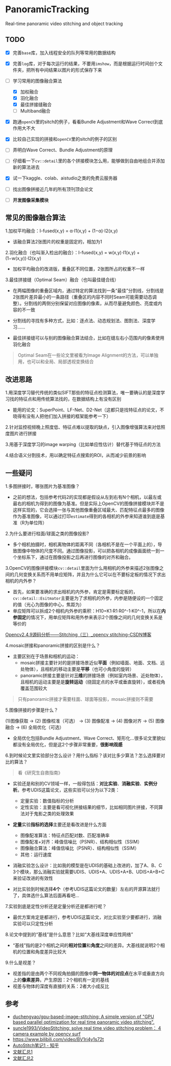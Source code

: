 # PanoramicTracking
Real-time panoramic video stitching and object tracking

## TODO

- [x] 完善`base`库，加入线程安全的队列等常用的数据结构
- [x] 完善`log`库，对于每次运行的结果，不要用`imshow`，而是根据运行时间创个文件夹，把所有中间结果以图片的形式保存下来
- [ ] 学习常用的图像融合算法
  - [x] 加权融合
  - [x] 羽化融合
  - [x] 最佳拼接缝融合
  - [ ] Multiband融合
- [x] 跑通`openCV`里的sitch的例子，看看Bundle Adjustment和Wave Correct到底作用大不大
- [x] 比较自己实现的拼接和`openCV`里的sitch的例子的区别
- [ ] 弄明白Wave Correct、Bundle Adjustment的原理
- [ ] 仔细看一下`cv::detail`里的各个拼接模块怎么用，能够做到自由地组合并添加新的算法进去
- [x] 试一下kaggle、colab、aistudio之类的免费云服务器
- [ ] 找出图像拼接近几年的所有顶刊顶会论文
- [ ] **开发图像采集模块**



## 常见的图像融合算法

1.加权平均融合：I-fused(x,y) = α⋅I1(x,y) + (1−α)⋅I2(x,y)

- 该融合算法2张图片的权重是固定的，相加为1



2.羽化融合（也叫渐入检出的融合）：I-fused(x,y) = w(x,y)⋅I1(x,y) + (1−w(x,y))⋅I2(x,y)

- 加权平均融合的改进版，重叠区不同位置，2张图所占的权重不一样



3.最佳拼接缝（Optimal Seam）融合（也叫最佳缝合线）

- 在两幅图像的重叠区域内，通过特定的算法找到一条“最佳”分割线，分割线是2张图片差异最小的一条路径（重叠区的内容不同时Seam可能需要动态调整）。分割线的两侧分别保留对应图像的像素，从而尽量避免颜色、亮度或内容的不一致

- 分割线的寻找有多种方式，比如：逐点法、动态规划法、图割法、深度学习......
- 最佳拼接缝可以与别的图像融合算法结合，比如在缝左右小范围内的像素使用羽化融合

> Optimal Seam在一些论文里被看为Image Alignment的方法，可以单独用，也可以和全局、局部透视变换结合
>



## 改进思路

1.用深度学习替代传统的类似SIFT那些的特征点检测算法，唯一要确认的是深度学习找的特征点和用传统算法找的，在数据结构上有没有区别

- 能用的论文：SuperPoint、LF-Net、D2-Net（这都只是找特征点的论文，不晓得有没有人把他们加入拼接的框架能参考一下）

2.针对监控视频晚上照度低、特征点难以提取的缺点，引入图像增强算法来对低照度图片进行拼接

3.用基于深度学习的image warping（比如单应性估计）替代基于特征点的方法

4.结合语义分割技术，用以确定特征点搜索的ROI，从而减少前景的影响



## 一些疑问

1.多图拼接时，哪张图片为基准图像？

- 之前的想法，包括参考代码2的实现都是假设从左到右有N个相机，以最左或最右的相机为得到的图像为基准。但是实际上OpenCV的图像拼接模块并不是这样实现的，它会选择一张与其他图像重叠区域最大、匹配特征点最多的图像作为基准图像，可以通过打印`estimate`得到的各相机的外参来知道谁到底是基准（R为单位阵）



2.为什么要进行柱面/球面之类的图像投影?

- 多个相机拍摄时，相机离物体的距离不同（各相机不是在一个平面上的），导致图像中物体的尺度不同。通过图像投影，可以把各相机的成像画面统一到一个坐标系下，通过在图像投影之后再进行图像的对齐和融合。



3.OpenCV的图像拼接模块`cv::detail`里面为什么用相机的外参来描述2张图像之间的几何变换关系而不用单应矩阵，并且为什么它可以在不要标定板的情况下求出相机的内外参？

- 首先，如果要准确的求出相机的内外参，肯定是需要标定板的，`cv::detail::Esitmator`主要是为了求相机的外参，内参是随便设的一个固定的值（光心为图像的中心，焦距为）
- 单应矩阵可以拆成2个相机内外参的乘积：H10=K1·R1·R0^-1·K0^-1，所以在**内参固定**的情况下，用单应矩阵和用外参来表示2个图像之间的几何变换关系是等价的

[Opencv2.4.9源码分析——Stitching（三）_opencv stitching-CSDN博客](https://blog.csdn.net/zhaocj/article/details/78809143)



4.mosaic拼接和panoramic拼接的区别是什么？

- 主要区别在于场景和相机的运动：
  - mosaic拼接主要针对的是拼接场景近似**平面**（例如墙面、地面、文档、远处物体），且相机的移动主要是**平移**（也可小角度的旋转）
  - panoramic拼接主要是针对**三维**的拼接场景（例如室内场景、近处物体），且相机的运动主要是是**旋转运动**（绕固定点的水平或垂直旋转），或者视角覆盖范围较大

> 只有panoramic拼接才需要柱面、球面等投影，mosaic拼接则不需要
>



5.图像拼接的步骤是什么？

(1)图像获取 → (2) 图像校准（可选） → (3) 图像配准 → (4) 图像对齐 → (5) 图像融合 → (6) 全局优化（可选） 

- 全局优化包括Bundle Adjustment、Wave Correct、矩形化...很多论文里貌似都没有全局优化，但是这2个步骤非常重要，**很影响观感**



6.到时候论文里实验部分怎么设计？用什么指标？该对比多少算法？怎么选择要对比的算法？

> 看《研究生自救指南》

- 实验还是和别的CV领域一样，一般得包括：**对比实验**、**消融实验**、**实例分析**。参考UDIS这篇论文，这些实验可以分为以下2类：
  - 定量实验：数值指标的分析
  - 定性实验：主要是看可视化拼接结果的细节，比如相同图片拼接，不同算法对于鬼影之类的处理效果
- **定量**实验**指标的选择**主要还是看改进是什么方面
  - 图像配准算法：特征点匹配对数、匹配准确率
  - 图像配准+对齐：峰值信噪比（PSNR）、结构相似性（SSIM）
  - 图像融合算法：峰值信噪比（PSNR）、结构相似性（SSIM）
  - 其他：运行速度
- 消融实验怎么设计：比如我的模型是在UDIS的基础上改进的，加了A、B、C 3个模块，那么消融实验就需要UDIS、UDIS+A、UDIS+A+B、UDIS+A+B+C来验证改进的有效性

- 对比实验到时候选择**4个**（参考UDIS这篇论文的数量）左右的开源算法就行了，具体选什么算法后面再看吧...



7.实验到底是定性分析还是定量分析还是都进行呢？

- 最优方案肯定是都进行，参考UDIS这篇论文，对比实验至少要都进行，消融实验可以只定性分析



8.论文中提到的“基线”是什么意思？比如“大基线深度单应性网络”

- “基线”指的是2个相机之间的**相对位置**和**角度**之间的差异。大基线就说明2个相机的位置和角度差异比较大



9.什么是视差？

- 视差指的是由两个不同视角拍摄的图像中**同一物体的对应点**在水平或垂直方向上的**像素差异**。产生原因：2个相机有一定的基线
- 视差与物体的深度有直接的关系：2者大小成反比



## 参考

- [duchengyao/gpu-based-image-stitching: A simple version of "GPU based parallel optimization for real time panoramic video stitching".](https://github.com/duchengyao/gpu-based-image-stitching)
- [suncle1993/VideoStitching: solve real time video stitching problem： 4 camera example by opencv surf](https://github.com/suncle1993/VideoStitching)
- https://www.bilibili.com/video/BV1ri4y1s72t
- [AutoStitch笔记1 - 知乎](https://zhuanlan.zhihu.com/p/56633416)
- [文献汇总1](https://github.com/DoongLi/awesome-homography-estimation-and-image-alignment)
- [文献汇总2](https://github.com/MelodYanglc/Survey)
